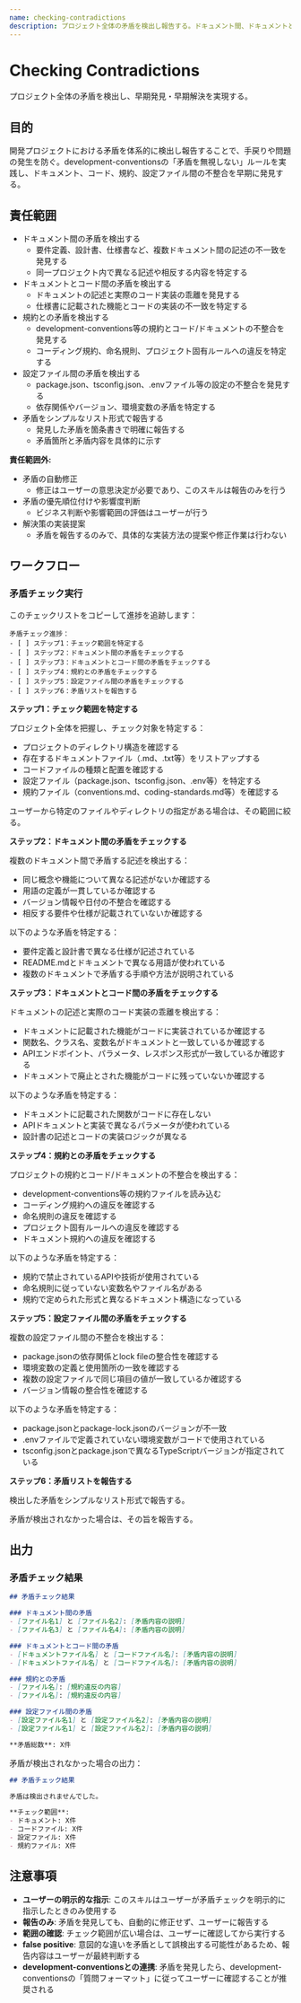 ```yaml
---
name: checking-contradictions
description: プロジェクト全体の矛盾を検出し報告する。ドキュメント間、ドキュメントとコード間、規約との不整合、設定ファイル間の矛盾をチェックし、シンプルなリスト形式で報告する。ユーザーが矛盾チェックを明示的に指示したときに使用する。
---
```


# Checking Contradictions

プロジェクト全体の矛盾を検出し、早期発見・早期解決を実現する。

## 目的

開発プロジェクトにおける矛盾を体系的に検出し報告することで、手戻りや問題の発生を防ぐ。development-conventionsの「矛盾を無視しない」ルールを実践し、ドキュメント、コード、規約、設定ファイル間の不整合を早期に発見する。

## 責任範囲

- ドキュメント間の矛盾を検出する
  - 要件定義、設計書、仕様書など、複数ドキュメント間の記述の不一致を発見する
  - 同一プロジェクト内で異なる記述や相反する内容を特定する
- ドキュメントとコード間の矛盾を検出する
  - ドキュメントの記述と実際のコード実装の乖離を発見する
  - 仕様書に記載された機能とコードの実装の不一致を特定する
- 規約との矛盾を検出する
  - development-conventions等の規約とコード/ドキュメントの不整合を発見する
  - コーディング規約、命名規則、プロジェクト固有ルールへの違反を特定する
- 設定ファイル間の矛盾を検出する
  - package.json、tsconfig.json、.envファイル等の設定の不整合を発見する
  - 依存関係やバージョン、環境変数の矛盾を特定する
- 矛盾をシンプルなリスト形式で報告する
  - 発見した矛盾を箇条書きで明確に報告する
  - 矛盾箇所と矛盾内容を具体的に示す

**責任範囲外:**
- 矛盾の自動修正
  - 修正はユーザーの意思決定が必要であり、このスキルは報告のみを行う
- 矛盾の優先順位付けや影響度判断
  - ビジネス判断や影響範囲の評価はユーザーが行う
- 解決策の実装提案
  - 矛盾を報告するのみで、具体的な実装方法の提案や修正作業は行わない

## ワークフロー

### 矛盾チェック実行

このチェックリストをコピーして進捗を追跡します：

```
矛盾チェック進捗：
- [ ] ステップ1：チェック範囲を特定する
- [ ] ステップ2：ドキュメント間の矛盾をチェックする
- [ ] ステップ3：ドキュメントとコード間の矛盾をチェックする
- [ ] ステップ4：規約との矛盾をチェックする
- [ ] ステップ5：設定ファイル間の矛盾をチェックする
- [ ] ステップ6：矛盾リストを報告する
```

**ステップ1：チェック範囲を特定する**

プロジェクト全体を把握し、チェック対象を特定する：
- プロジェクトのディレクトリ構造を確認する
- 存在するドキュメントファイル（.md、.txt等）をリストアップする
- コードファイルの種類と配置を確認する
- 設定ファイル（package.json、tsconfig.json、.env等）を特定する
- 規約ファイル（conventions.md、coding-standards.md等）を確認する

ユーザーから特定のファイルやディレクトリの指定がある場合は、その範囲に絞る。

**ステップ2：ドキュメント間の矛盾をチェックする**

複数のドキュメント間で矛盾する記述を検出する：
- 同じ概念や機能について異なる記述がないか確認する
- 用語の定義が一貫しているか確認する
- バージョン情報や日付の不整合を確認する
- 相反する要件や仕様が記載されていないか確認する

以下のような矛盾を特定する：
- 要件定義と設計書で異なる仕様が記述されている
- README.mdとドキュメントで異なる用語が使われている
- 複数のドキュメントで矛盾する手順や方法が説明されている

**ステップ3：ドキュメントとコード間の矛盾をチェックする**

ドキュメントの記述と実際のコード実装の乖離を検出する：
- ドキュメントに記載された機能がコードに実装されているか確認する
- 関数名、クラス名、変数名がドキュメントと一致しているか確認する
- APIエンドポイント、パラメータ、レスポンス形式が一致しているか確認する
- ドキュメントで廃止とされた機能がコードに残っていないか確認する

以下のような矛盾を特定する：
- ドキュメントに記載された関数がコードに存在しない
- APIドキュメントと実装で異なるパラメータが使われている
- 設計書の記述とコードの実装ロジックが異なる

**ステップ4：規約との矛盾をチェックする**

プロジェクトの規約とコード/ドキュメントの不整合を検出する：
- development-conventions等の規約ファイルを読み込む
- コーディング規約への違反を確認する
- 命名規則の違反を確認する
- プロジェクト固有ルールへの違反を確認する
- ドキュメント規約への違反を確認する

以下のような矛盾を特定する：
- 規約で禁止されているAPIや技術が使用されている
- 命名規則に従っていない変数名やファイル名がある
- 規約で定められた形式と異なるドキュメント構造になっている

**ステップ5：設定ファイル間の矛盾をチェックする**

複数の設定ファイル間の不整合を検出する：
- package.jsonの依存関係とlock fileの整合性を確認する
- 環境変数の定義と使用箇所の一致を確認する
- 複数の設定ファイルで同じ項目の値が一致しているか確認する
- バージョン情報の整合性を確認する

以下のような矛盾を特定する：
- package.jsonとpackage-lock.jsonのバージョンが不一致
- .envファイルで定義されていない環境変数がコードで使用されている
- tsconfig.jsonとpackage.jsonで異なるTypeScriptバージョンが指定されている

**ステップ6：矛盾リストを報告する**

検出した矛盾をシンプルなリスト形式で報告する。

矛盾が検出されなかった場合は、その旨を報告する。

## 出力

### 矛盾チェック結果

```markdown
## 矛盾チェック結果

### ドキュメント間の矛盾
- [ファイル名1] と [ファイル名2]: [矛盾内容の説明]
- [ファイル名3] と [ファイル名4]: [矛盾内容の説明]

### ドキュメントとコード間の矛盾
- [ドキュメントファイル名] と [コードファイル名]: [矛盾内容の説明]
- [ドキュメントファイル名] と [コードファイル名]: [矛盾内容の説明]

### 規約との矛盾
- [ファイル名]: [規約違反の内容]
- [ファイル名]: [規約違反の内容]

### 設定ファイル間の矛盾
- [設定ファイル名1] と [設定ファイル名2]: [矛盾内容の説明]
- [設定ファイル名1] と [設定ファイル名2]: [矛盾内容の説明]

**矛盾総数**: X件
```

矛盾が検出されなかった場合の出力：

```markdown
## 矛盾チェック結果

矛盾は検出されませんでした。

**チェック範囲**:
- ドキュメント: X件
- コードファイル: X件
- 設定ファイル: X件
- 規約ファイル: X件
```

## 注意事項

- **ユーザーの明示的な指示**: このスキルはユーザーが矛盾チェックを明示的に指示したときのみ使用する
- **報告のみ**: 矛盾を発見しても、自動的に修正せず、ユーザーに報告する
- **範囲の確認**: チェック範囲が広い場合は、ユーザーに確認してから実行する
- **false positive**: 意図的な違いを矛盾として誤検出する可能性があるため、報告内容はユーザーが最終判断する
- **development-conventionsとの連携**: 矛盾を発見したら、development-conventionsの「質問フォーマット」に従ってユーザーに確認することが推奨される
